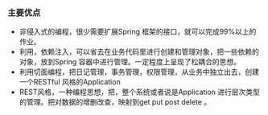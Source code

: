 ### 主要优点

* 非侵入式的编程，很少需要扩展Spring 框架的接口，就可以完成99%以上的作业。
* 利用，依赖注入，可以省去在业务代码里进行创建和管理对象，把一些依赖的对象，放到Spring 容器中进行管理。一定程度上呈现了松耦合的思想。
* 利用切面编程，把日记管理，事务管理，权限管理，从业务中独立出去，创建一个RESTful 风格的Application
* REST风格，一种编程思想，把，整个系统或者说是Application 进行层次类型的管理。把对数据的增删改查，映射到get put post delete 。
